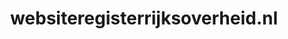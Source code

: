 ---
layout: post
title: "websiteregisterrijksoverheid.nl"
internal_url: "/dutchgov/websiteregisterrijksoverheid.nl.html"
subdomains_count: 2
all_subdomains_count: 2
urls_count: 2
ssl_rank: 0
http_rank: 75
url_link: /data/websiteregisterrijksoverheid.nl/urls.txt
all_subdomains_link: /data/websiteregisterrijksoverheid.nl/all_subdomains.txt
subdomains_link: /data/websiteregisterrijksoverheid.nl/subdomains.txt
categories: dutchgov
---